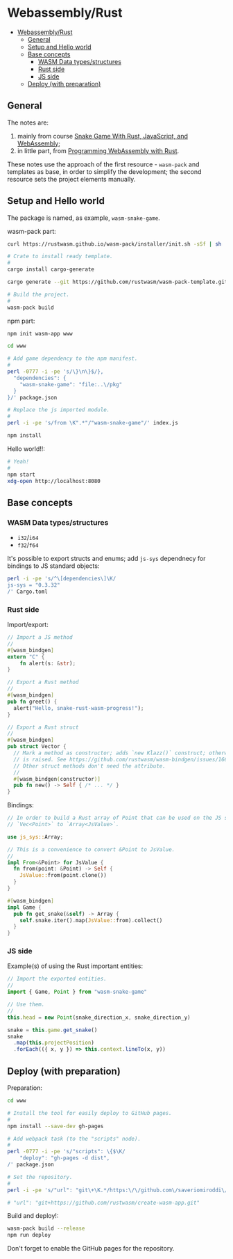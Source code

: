 # Webassembly/Rust

- [Webassembly/Rust](#webassemblyrust)
  - [General](#general)
  - [Setup and Hello world](#setup-and-hello-world)
  - [Base concepts](#base-concepts)
    - [WASM Data types/structures](#wasm-data-typesstructures)
    - [Rust side](#rust-side)
    - [JS side](#js-side)
  - [Deploy (with preparation)](#deploy-with-preparation)

## General

The notes are:

1. mainly from course [Snake Game With Rust, JavaScript, and WebAssembly](https://www.udemy.com/course/snake-game-with-rust-javascript-and-webassembly);
2. in little part, from [Programming WebAssembly with Rust](https://pragprog.com/titles/khrust/programming-webassembly-with-rust).

These notes use the approach of the first resource - `wasm-pack` and templates as base, in order to simplify the development; the second resource sets the project elements manually.

## Setup and Hello world

The package is named, as example, `wasm-snake-game`.

wasm-pack part:

```sh
curl https://rustwasm.github.io/wasm-pack/installer/init.sh -sSf | sh

# Crate to install ready template.
#
cargo install cargo-generate

cargo generate --git https://github.com/rustwasm/wasm-pack-template.git --name snake_rust_wasm-progress

# Build the project.
#
wasm-pack build
```

npm part:

```sh
npm init wasm-app www

cd www

# Add game dependency to the npm manifest.
#
perl -0777 -i -pe 's/\}\n\}$/},
  "dependencies": {
    "wasm-snake-game": "file:..\/pkg"
  }
}/' package.json

# Replace the js imported module.
#
perl -i -pe 's/from \K".*"/"wasm-snake-game"/' index.js

npm install
```

Hello world!!:

```sh
# Yeah!
#
npm start
xdg-open http://localhost:8080
```

## Base concepts

### WASM Data types/structures

- `i32`/`i64`
- `f32`/`f64`

It's possible to export structs and enums; add `js-sys` dependnecy for bindings to JS standard objects:

```sh
perl -i -pe 's/^\[dependencies\]\K/
js-sys = "0.3.32"
/' Cargo.toml
```

### Rust side

Import/export:

```rust
// Import a JS method
//
#[wasm_bindgen]
extern "C" {
    fn alert(s: &str);
}

// Export a Rust method
//
#[wasm_bindgen]
pub fn greet() {
  alert("Hello, snake-rust-wasm-progress!");
}

// Export a Rust struct
//
#[wasm_bindgen]
pub struct Vector {
  // Mark a method as constructor; adds `new Klazz()` construct; otherwise, the error `Error: null pointer passed to rust`
  // is raised. See https://github.com/rustwasm/wasm-bindgen/issues/166.
  // Other struct methods don't need the attribute.
  //
  #[wasm_bindgen(constructor)]
  pub fn new() -> Self { /* ... */ }
}
```

Bindings:

```rust
// In order to build a Rust array of Point that can be used on the JS side, we need to convert from
// `Vec<Point>` to `Array<JsValue>`.

use js_sys::Array;

// This is a convenience to convert &Point to JsValue.
//
impl From<&Point> for JsValue {
  fn from(point: &Point) -> Self {
    JsValue::from(point.clone())
  }
}

#[wasm_bindgen]
impl Game {
  pub fn get_snake(&self) -> Array {
    self.snake.iter().map(JsValue::from).collect()
  }
}
```

### JS side

Example(s) of using the Rust important entities:

```js
// Import the exported entities.
//
import { Game, Point } from "wasm-snake-game"

// Use them.
//
this.head = new Point(snake_direction_x, snake_direction_y)

snake = this.game.get_snake()
snake
  .map(this.projectPosition)
  .forEach(({ x, y }) => this.context.lineTo(x, y))
```

## Deploy (with preparation)

Preparation:

```sh
cd www

# Install the tool for easily deploy to GitHub pages.
#
npm install --save-dev gh-pages

# Add webpack task (to the "scripts" node).
#
perl -0777 -i -pe 's/"scripts": \{$\K/
    "deploy": "gh-pages -d dist",
/' package.json

# Set the repository.
#
perl -i -pe 's/"url": "git\+\K.*/https:\/\/github.com\/saveriomiroddi\/snake_rust_wasm-progress.git"/' package.json

# "url": "git+https://github.com/rustwasm/create-wasm-app.git"
```

Build and deploy!:

```sh
wasm-pack build --release
npm run deploy
```

Don't forget to enable the GitHub pages for the repository.

